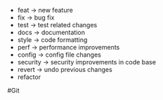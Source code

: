 

- feat -> new feature
- fix -> bug fix
- test -> test related changes
- docs -> documentation
- style -> code formatting
- perf -> performance improvements
- config -> config file changes
- security -> security improvements in code base
- revert -> undo previous changes
- refactor


#Git 